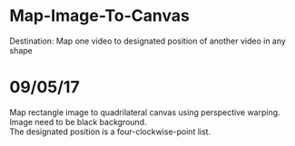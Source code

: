 # Map-Image-To-Canvas
Destination: Map one video to designated position of another video in any shape

# 09/05/17
Map rectangle image to quadrilateral canvas using perspective warping.   
Image need to be black background.   
The designated position is a four-clockwise-point list.   
